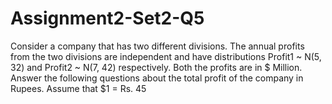 # Assignment2-Set2-Q5
Consider a company that has two different divisions. The annual profits from the two divisions are independent and have distributions Profit1 ~ N(5, 32) and 
Profit2 ~ N(7, 42) respectively. Both the profits are in $ Million. Answer the following questions about the total profit of the company in Rupees.
Assume that $1 = Rs. 45
